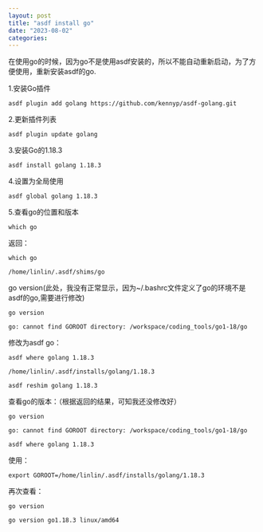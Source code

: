 ```yaml
---
layout: post
title: "asdf install go"
date: "2023-08-02"
categories: 
---
```

<p>在使用go的时候，因为go不是使用asdf安装的，所以不能自动重新启动，为了方便使用，重新安装asdf的go.</p>

<p>1.安装Go插件</p>

<pre>
<code>asdf plugin add golang https://github.com/kennyp/asdf-golang.git</code></pre>

<p>2.更新插件列表</p>

<pre>
<code>asdf plugin update golang</code></pre>

<p>3.安装Go的1.18.3</p>

<pre>
<code>asdf install golang 1.18.3</code></pre>

<p>4.设置为全局使用</p>

<pre>
<code>asdf global golang 1.18.3</code></pre>

<p>5.查看go的位置和版本</p>

<pre>
<code>which go</code></pre>

<p>返回：</p>

<pre>
<code>which go

/home/linlin/.asdf/shims/go</code></pre>

<p>go version(此处，我没有正常显示，因为~/.bashrc文件定义了go的环境不是asdf的go,需要进行修改)</p>

<pre>
<code>go version

go: cannot find GOROOT directory: /workspace/coding_tools/go1-18/go</code></pre>

<p>修改为asdf go：</p>

<pre>
<code>asdf where golang 1.18.3

/home/linlin/.asdf/installs/golang/1.18.3</code></pre>

<p><code>asdf reshim golang 1.18.3</code></p>

<p>查看go的版本：（根据返回的结果，可知我还没修改好）</p>

<pre>
<code>go version

go: cannot find GOROOT directory: /workspace/coding_tools/go1-18/go</code></pre>

<pre>
<code>asdf where golang 1.18.3</code></pre>

<p>使用：</p>

<pre>
<code>export GOROOT=/home/linlin/.asdf/installs/golang/1.18.3</code></pre>

<p>再次查看：</p>

<pre>
<code>go version

go version go1.18.3 linux/amd64</code></pre>

<p>&nbsp;</p>

